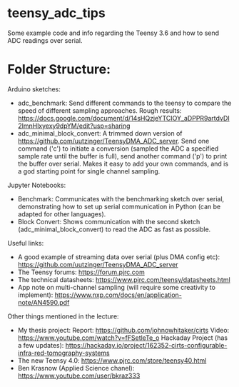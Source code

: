 # teensy_adc_tips
Some example code and info regarding the Teensy 3.6 and how to send ADC readings over serial. 

# Folder Structure:

Arduino sketches:
- adc_benchmark: Send different commands to the teensy to compare the speed of different sampling approaches. Rough results: https://docs.google.com/document/d/14sHQzjeYTCIOY_aDPPR9artdvDI2lmnHlxyexy9dpYM/edit?usp=sharing
- adc_minimal_block_convert: A trimmed down version of https://github.com/uutzinger/TeensyDMA_ADC_server. Send one command ('c') to initiate a conversion (sampled the ADC a specified sample rate until the buffer is full), send another command ('p') to print the buffer over serial. Makes it easy to add your own commands, and is a god starting point for single channel sampling. 

Jupyter Notebooks:
- Benchmark: Communicates with the benchmarking sketch over serial, demonstrating how to set up serial communication in Python (can be adapted for other languages).
- Block Convert: Shows communication with the second sketch (adc_minimal_block_convert) to read the ADC as fast as possible.

Useful links:
- A good example of streaming data over serial (plus DMA config etc): https://github.com/uutzinger/TeensyDMA_ADC_server
- The Teensy forums: https://forum.pjrc.com
- The technical datasheets: https://www.pjrc.com/teensy/datasheets.html
- App note on multi-channel sampling (will require some creativity to implement): https://www.nxp.com/docs/en/application-note/AN4590.pdf

Other things mentioned in the lecture:
- My thesis project:
    Report: https://github.com/johnowhitaker/cirts
    Video: https://www.youtube.com/watch?v=fFSetleTe_o
    Hackaday Project (has a few updates): https://hackaday.io/project/162352-cirts-configurable-infra-red-tomography-systems
- The new Teensy 4.0: https://www.pjrc.com/store/teensy40.html
- Ben Krasnow (Applied Science chanel): https://www.youtube.com/user/bkraz333


